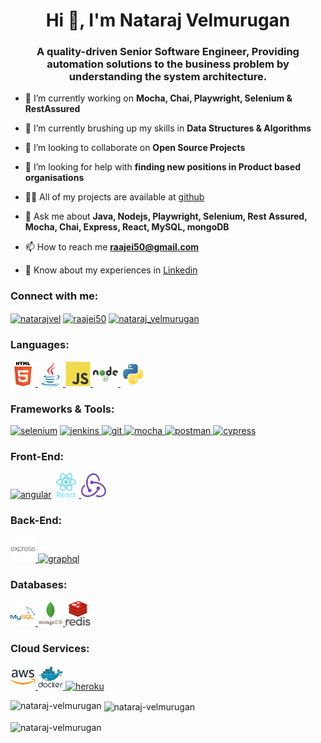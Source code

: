 <h1 align="center">Hi 👋, I'm Nataraj Velmurugan</h1>
<h3 align="center">A quality-driven Senior Software Engineer, Providing automation solutions to the business problem by understanding the system architecture.</h3>


- 🔭 I’m currently working on **Mocha, Chai, Playwright, Selenium & RestAssured**

- 🌱 I’m currently brushing up my skills in **Data Structures & Algorithms**

- 👯 I’m looking to collaborate on **Open Source Projects**

- 🤝 I’m looking for help with **finding new positions in Product based organisations**

- 👨‍💻 All of my projects are available at [github](https://github.com/Nataraj-Velmurugan)

- 💬 Ask me about **Java, Nodejs, Playwright, Selenium, Rest Assured, Mocha, Chai, Express, React, MySQL, mongoDB**

- 📫 How to reach me **raajei50@gmail.com**

- 📄 Know about my experiences in [Linkedin](https://www.linkedin.com/in/natarajvelm/)

<h3 align="left">Connect with me:</h3>
<p align="left">
<a href="https://linkedin.com/in/natarajvelm" target="blank"><img align="center" src="https://raw.githubusercontent.com/rahuldkjain/github-profile-readme-generator/master/src/images/icons/Social/linked-in-alt.svg" alt="natarajvel" height="30" width="40" /></a>
<a href="https://www.hackerrank.com/raajei50" target="blank"><img align="center" src="https://raw.githubusercontent.com/rahuldkjain/github-profile-readme-generator/master/src/images/icons/Social/hackerrank.svg" alt="raajei50" height="30" width="40" /></a>
<a href="https://www.leetcode.com/nataraj_velmurugan" target="blank"><img align="center" src="https://raw.githubusercontent.com/rahuldkjain/github-profile-readme-generator/master/src/images/icons/Social/leet-code.svg" alt="nataraj_velmurugan" height="30" width="40" /></a>
</p>


<h3 align="left">Languages:</h3>
<p align="left"> 
<a href="https://www.w3.org/html/" target="_blank" rel="noreferrer"> <img src="https://raw.githubusercontent.com/devicons/devicon/master/icons/html5/html5-original-wordmark.svg" alt="html5" width="40" height="40"/> </a> 
<a href="https://www.java.com" target="_blank" rel="noreferrer"> <img src="https://raw.githubusercontent.com/devicons/devicon/master/icons/java/java-original.svg" alt="java" width="40" height="40"/> </a> 
<a href="https://developer.mozilla.org/en-US/docs/Web/JavaScript" target="_blank" rel="noreferrer"> <img src="https://raw.githubusercontent.com/devicons/devicon/master/icons/javascript/javascript-original.svg" alt="javascript" width="40" height="40"/> </a> 
<a href="https://nodejs.org" target="_blank" rel="noreferrer"> <img src="https://raw.githubusercontent.com/devicons/devicon/master/icons/nodejs/nodejs-original-wordmark.svg" alt="nodejs" width="40" height="40"/> </a> 
<a href="https://www.python.org" target="_blank" rel="noreferrer"> <img src="https://raw.githubusercontent.com/devicons/devicon/master/icons/python/python-original.svg" alt="python" width="40" height="40"/> </a> 
</p>


<h3 align="left">Frameworks & Tools:</h3>
<p align="left">
<a href="https://www.selenium.dev" target="_blank" rel="noreferrer"> <img src="https://raw.githubusercontent.com/detain/svg-logos/780f25886640cef088af994181646db2f6b1a3f8/svg/selenium-logo.svg" alt="selenium" width="40" height="40"/></a>
<a href="https://www.jenkins.io" target="_blank" rel="noreferrer"> <img src="https://www.vectorlogo.zone/logos/jenkins/jenkins-icon.svg" alt="jenkins" width="40" height="40"/> </a>
<a href="https://git-scm.com/" target="_blank" rel="noreferrer"> <img src="https://www.vectorlogo.zone/logos/git-scm/git-scm-icon.svg" alt="git" width="40" height="40"/> </a> 
<a href="https://mochajs.org" target="_blank" rel="noreferrer"> <img src="https://www.vectorlogo.zone/logos/mochajs/mochajs-icon.svg" alt="mocha" width="40" height="40"/> </a>
<a href="https://postman.com" rel="nofollow"> <img src="https://voyager.postman.com/logo/postman-logo-icon-orange.svg" alt="postman" width="45" height="45" data-canonical-src="https://voyager.postman.com/logo/postman-logo-icon-orange.svg" style="max-width: 100%;"> </a>
<a href="https://playwright.dev/" target="_blank" rel="noreferrer"> <img src="https://playwright.dev/img/playwright-logo.svg" alt="cypress" width="40" height="40"/></a> 
</p>


<h3 align="left">Front-End:</h3>
<p align="left"><a href="https://angular.io" target="_blank" rel="noreferrer"> <img src="https://angular.io/assets/images/logos/angular/angular.svg" alt="angular" width="40" height="40"/></a> 
<a href="https://reactjs.org/" target="_blank" rel="noreferrer"> <img src="https://raw.githubusercontent.com/devicons/devicon/master/icons/react/react-original-wordmark.svg" alt="react" width="40" height="40"/> </a>
<a href="https://redux.js.org" target="_blank" rel="noreferrer"> <img src="https://raw.githubusercontent.com/devicons/devicon/master/icons/redux/redux-original.svg" alt="redux" width="40" height="40"/> </a> 
</p>

<h3 align="left">Back-End:</h3>
<p align="left">
<a href="https://expressjs.com" target="_blank" rel="noreferrer"> <img src="https://raw.githubusercontent.com/devicons/devicon/master/icons/express/express-original-wordmark.svg" alt="express" width="40" height="40"/></a><a href="https://graphql.org" target="_blank" rel="noreferrer"> <img src="https://www.vectorlogo.zone/logos/graphql/graphql-icon.svg" alt="graphql" width="40" height="40"/></a></p>
</p>

<h3 align="left">Databases:</h3>
<p align="left">
<a href="https://www.mysql.com/" target="_blank" rel="noreferrer"> <img src="https://raw.githubusercontent.com/devicons/devicon/master/icons/mysql/mysql-original-wordmark.svg" alt="mysql" width="40" height="40"/> </a>
<a href="https://www.mongodb.com/" target="_blank" rel="noreferrer"> <img src="https://raw.githubusercontent.com/devicons/devicon/master/icons/mongodb/mongodb-original-wordmark.svg" alt="mongodb" width="40" height="40"/> </a>
<a href="https://redis.io" target="_blank" rel="noreferrer"> <img src="https://raw.githubusercontent.com/devicons/devicon/master/icons/redis/redis-original-wordmark.svg" alt="redis" width="40" height="40"/> </a>
</p>

<h3 align="left">Cloud Services:</h3>
<p align="left">
<a href="https://aws.amazon.com" target="_blank" rel="noreferrer"> <img src="https://raw.githubusercontent.com/devicons/devicon/master/icons/amazonwebservices/amazonwebservices-original-wordmark.svg" alt="aws" width="40" height="40"/> </a> 
<a href="https://www.docker.com/" target="_blank" rel="noreferrer"> <img src="https://raw.githubusercontent.com/devicons/devicon/master/icons/docker/docker-original-wordmark.svg" alt="docker" width="40" height="40"/> </a>
<a href="https://heroku.com" target="_blank" rel="noreferrer"> <img src="https://www.vectorlogo.zone/logos/heroku/heroku-icon.svg" alt="heroku" width="40" height="40"/> <a> 
</p>


<p><img align="left" src="https://github-readme-stats.vercel.app/api/top-langs?username=nataraj-velmurugan&show_icons=true&locale=en&layout=compact" alt="nataraj-velmurugan" /></p>
<p></p>
<p>&nbsp;<img align="center" src="https://github-readme-stats.vercel.app/api?username=nataraj-velmurugan&show_icons=true&locale=en" alt="nataraj-velmurugan" /></p>

<p><img align="center" src="https://github-readme-streak-stats.herokuapp.com/?user=nataraj-velmurugan&" alt="nataraj-velmurugan" /></p>
